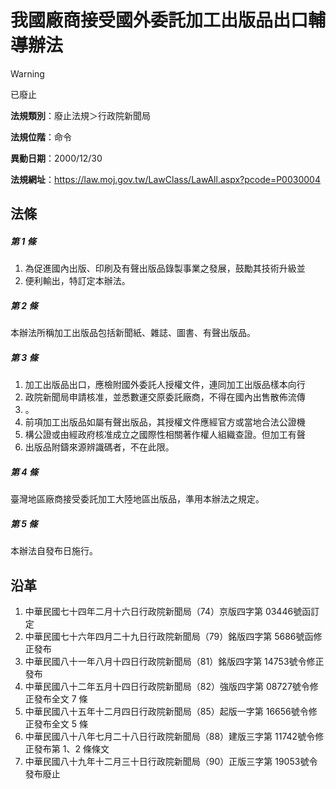 # 我國廠商接受國外委託加工出版品出口輔導辦法


> [!WARNING]
> 已廢止


**法規類別**：廢止法規＞行政院新聞局

**法規位階**：命令

**異動日期**：2000/12/30  

**法規網址**：https://law.moj.gov.tw/LawClass/LawAll.aspx?pcode=P0030004



## 法條
##### 第 1 條
1. 為促進國內出版、印刷及有聲出版品錄製事業之發展，鼓勵其技術升級並
1. 便利輸出，特訂定本辦法。

##### 第 2 條
本辦法所稱加工出版品包括新聞紙、雜誌、圖書、有聲出版品。

##### 第 3 條
1. 加工出版品出口，應檢附國外委託人授權文件，連同加工出版品樣本向行
1. 政院新聞局申請核准，並悉數運交原委託廠商，不得在國內出售散佈流傳
1. 。
1. 前項加工出版品如屬有聲出版品，其授權文件應經官方或當地合法公證機
1. 構公證或由經政府核准成立之國際性相關著作權人組織查證。但加工有聲
1. 出版品附鑄來源辨識碼者，不在此限。

##### 第 4 條
臺灣地區廠商接受委託加工大陸地區出版品，準用本辦法之規定。

##### 第 5 條
本辦法自發布日施行。

## 沿革
1. 中華民國七十四年二月十六日行政院新聞局（74）京版四字第 03446號函訂定
1. 中華民國七十六年四月二十九日行政院新聞局（79）銘版四字第 5686號函修正發布
1. 中華民國八十一年八月十四日行政院新聞局（81）銘版四字第 14753號令修正發布
1. 中華民國八十二年五月十四日行政院新聞局（82）強版四字第 08727號令修正發布全文 7  條
1. 中華民國八十五年十二月四日行政院新聞局（85）起版一字第 16656號令修正發布全文 5  條
1. 中華民國八十八年七月二十八日行政院新聞局（88）建版三字第 11742號令修正發布第 1、2 條條文
1. 中華民國八十九年十二月三十日行政院新聞局（90）正版三字第 19053號令發布廢止
